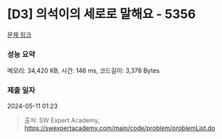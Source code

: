 # [D3] 의석이의 세로로 말해요 - 5356 

[문제 링크](https://swexpertacademy.com/main/code/problem/problemDetail.do?contestProbId=AWVWgkP6sQ0DFAUO) 

### 성능 요약

메모리: 34,420 KB, 시간: 146 ms, 코드길이: 3,378 Bytes

### 제출 일자

2024-05-11 01:23



> 출처: SW Expert Academy, https://swexpertacademy.com/main/code/problem/problemList.do